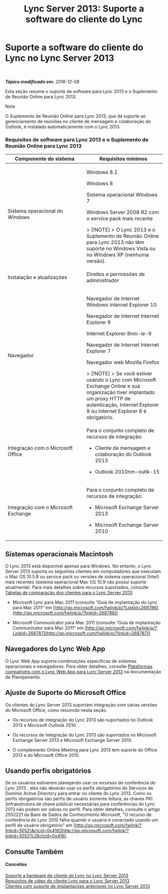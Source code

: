 ﻿---
title: 'Lync Server 2013: Suporte a software do cliente do Lync'
TOCTitle: Suporte a software do cliente do Lync
ms:assetid: a6851e38-ba9a-4f19-9aa7-d8accf4d62b3
ms:mtpsurl: https://technet.microsoft.com/pt-br/library/Gg412781(v=OCS.15)
ms:contentKeyID: 49307699
ms.date: 12/10/2016
mtps_version: v=OCS.15
ms.translationtype: HT
---

# Suporte a software do cliente do Lync no Lync Server 2013

 

_**Tópico modificado em:** 2016-12-08_

Esta seção resume o suporte de software para Lync 2013 e o Suplemento de Reunião Online para Lync 2013.

> [!NOTE]  
> O Suplemento de Reunião Online para Lync 2013, que dá suporte ao gerenciamento de reuniões no cliente de mensagem e colaboração do Outlook, é instalado automaticamente com o Lync 2013.

### Requisitos de software para Lync 2013 e o Suplemento de Reunião Online para Lync 2013

<table>
<colgroup>
<col style="width: 50%" />
<col style="width: 50%" />
</colgroup>
<thead>
<tr class="header">
<th>Componente do sistema</th>
<th>Requisitos mínimos</th>
</tr>
</thead>
<tbody>
<tr class="odd">
<td><p>Sistema operacional do Windows</p></td>
<td><p>Windows 8.1</p>
<p>Windows 8</p>
<p>Sistema operacional Windows 7</p>
<p>Windows Server 2008 R2 com o service pack mais recente</p>
<div class="alert">
> [!NOTE]  
> O Lync 2013 e o Suplemento de Reunião Online para Lync 2013 não têm suporte no Windows Vista ou no Windows XP (nenhuma versão).
</div></td>
</tr>
<tr class="even">
<td><p>Instalação e atualizações</p></td>
<td><p>Direitos e permissões de administrador</p></td>
</tr>
<tr class="odd">
<td><p>Navegador</p></td>
<td><p>Navegador de Internet Windows Internet Explorer 10</p>
<p>Navegador de Internet Internet Explorer 9</p>
<p>Internet Explorer 8nm-ie-9</p>
<p>Navegador de Internet Internet Explorer 7</p>
<p>Navegador web Mozilla Firefox</p>
<div class="alert">
> [!NOTE]  
> Se você estiver usando o Lync com Microsoft Exchange Online e sua organização tiver implantado um proxy HTTP de autenticação, Internet Explorer 9 ou Internet Explorer 8 é obrigatório.
</div></td>
</tr>
<tr class="even">
<td><p>Integração com o Microsoft Office</p></td>
<td><p>Para o conjunto completo de recursos de integração:</p><ul><li><p>Cliente de mensagem e colaboração do Outlook 2013</p></li><li><p>Outlook 2010nm-outlk-15</p></li></ul></td>
</tr>
<tr class="odd">
<td><p>Integração com o Microsoft Exchange</p></td>
<td><p>Para o conjunto completo de recursos de integração:</p><ul><li><p>Microsoft Exchange Server 2013</p></li><li><p>Microsoft Exchange Server 2010</p></li></ul></td>
</tr>
</tbody>
</table>


## Sistemas operacionais Macintosh

O Lync 2013 está disponível apenas para Windows. No entanto, o Lync Server 2013 suporta os seguintes clientes em computadores que executam o Mac OS 10.5.8 ou service pack ou versões de sistema operacional (Intel) mais recentes (sistema operacional Mac OS 10.9 não possui suporte atualmente). Para mais detalhes sobre recursos suportados, consulte [Tabelas de comparação dos clientes para o Lync Server 2013](lync-server-2013-desktop-client-comparison-tables.md).

  - Microsoft Lync para Mac 2011 (consulte “Guia de implantação do Lync para Mac 2011” em [http://go.microsoft.com/fwlink/p/?LinkId=268786](http://go.microsoft.com/fwlink/p/?linkid=268786))

  - Microsoft Communicator para Mac 2011 (consulte “Guia de implantação Communicator para Mac 2011” em [http://go.microsoft.com/fwlink/p/?LinkId=268787](http://go.microsoft.com/fwlink/p/?linkid=268787))

## Navegadores do Lync Web App

O Lync Web App suporta combinações específicas de sistemas operacionais e navegadores. Para obter detalhes, consulte [Plataformas compatíveis com o Lync Web App para Lync Server 2013](lync-server-2013-lync-web-app-supported-platforms.md) na documentação de Planejamento.

## Ajuste de Suporte do Microsoft Office

Os clientes do Lync Server 2013 suportam integração com várias versões do Microsoft Office, como resumido nesta seção.

  - Os recursos de integração do Lync 2013 são suportados no Outlook 2013 e Microsoft Outlook 2010.

  - Os recursos de integração do Lync 2013 são suportados no Microsoft Exchange Server 2013 e Microsoft Exchange Server 2010.

  - O complemento Online Meeting para Lync 2013 tem suporte do Office 2013 e do Microsoft Office 2010.

## Usando perfis obrigatórios

Se os usuários estiverem planejando usar os recursos de conferência do Lync 2013 , eles não deverão usar os perfis obrigatórios do Serviços de Domínio Active Directory para entrar no cliente do Lync 2013. Como os perfis obrigatórios são perfis de usuário somente leitura, as chaves PKI (infraestrutura de chave pública) necessárias para conferências do Lync 2013 não podem ser salvas no perfil. Para obter detalhes, consulte o artigo 2552221 da Base de Dados de Conhecimento Microsoft, "O recurso de conferência do Lync 2010 falha quando o usuário é conectado usando um perfil de usuário obrigatório" em [http://go.microsoft.com/fwlink/?linkid=3052\&clcid=0x416](http://go.microsoft.com/fwlink/?linkid=3052%26clcid=0x416).

## Consulte Também

#### Conceitos

[Suporte a hardware de cliente do Lync no Lync Server 2013](lync-server-2013-lync-client-hardware-support.md)  
[Requisitos de vídeo do cliente Lync para o Lync Server 2013](lync-server-2013-lync-client-video-requirements.md)  
[Clientes com suporte de implantações anteriores no Lync Server 2013](lync-server-2013-supported-clients-from-previous-deployments.md)

